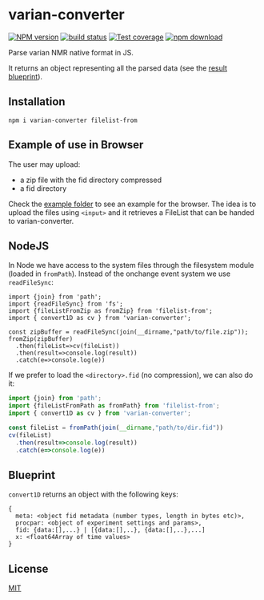 # varian-converter

[![NPM version][npm-image]][npm-url]
[![build status][ci-image]][ci-url]
[![Test coverage][codecov-image]][codecov-url]
[![npm download][download-image]][download-url]

Parse varian NMR native format in JS.

It returns an object representing all the parsed data (see the [result blueprint](#blueprint)).

## Installation

`npm i varian-converter filelist-from`

## Example of use in Browser

The user may upload:

* a zip file with the fid directory compressed
* a fid directory 


Check the [example folder](https://github.com/cheminfo/varian-converter/example) to see an example for the browser. The idea is to upload the files using `<input>` and it retrieves a FileList that can be handed to varian-converter.

## NodeJS

In Node we have access to the system files through the filesystem module (loaded in `fromPath`). Instead of the onchange event system we use `readFileSync`:

```
import {join} from 'path';
import {readFileSync} from 'fs';
import {fileListFromZip as fromZip} from 'filelist-from';
import { convert1D as cv } from 'varian-converter';

const zipBuffer = readFileSync(join(__dirname,"path/to/file.zip"));
fromZip(zipBuffer)
  .then(fileList=>cv(fileList))
  .then(result=>console.log(result))
  .catch(e=>console.log(e))
```

If we prefer to load the `<directory>.fid` (no compression), we can also do it:

```javascript
import {join} from 'path';
import {fileListFromPath as fromPath} from 'filelist-from';
import { convert1D as cv } from 'varian-converter';

const fileList = fromPath(join(__dirname,"path/to/dir.fid"))
cv(fileList)
  .then(result=>console.log(result))
  .catch(e=>console.log(e))
```

## Blueprint

`convert1D` returns an object with the following keys:

```
{
  meta: <object fid metadata (number types, length in bytes etc)>,
  procpar: <object of experiment settings and params>,
  fid: {data:[],...} | [{data:[],..}, {data:[],..},...]
  x: <float64Array of time values>
}
```
## License

[MIT](./LICENSE)

[npm-image]: https://img.shields.io/npm/v/varian-converter.svg
[npm-url]: https://www.npmjs.com/package/varian-converter
[ci-image]: https://github.com/cheminfo/varian-converter/workflows/Node.js%20CI/badge.svg?branch=main
[ci-url]: https://github.com/cheminfo/varian-converter/actions?query=workflow%3A%22Node.js+CI%22
[codecov-image]: https://img.shields.io/codecov/c/github/cheminfo/varian-converter.svg
[codecov-url]: https://codecov.io/gh/cheminfo/varian-converter
[download-image]: https://img.shields.io/npm/dm/varian-converter.svg
[download-url]: https://www.npmjs.com/package/varian-converter

